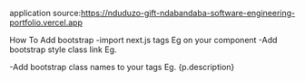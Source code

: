 application source:https://nduduzo-gift-ndabandaba-software-engineering-portfolio.vercel.app

How To Add bootstrap
-import next.js tags Eg <Head> </Head> on your component
-Add bootstrap style class link
Eg.
 <Head> 
  <link rel="stylesheet" href="https://maxcdn.bootstrapcdn.com/bootstrap/3.3.7/css/bootstrap.min.css" 
 </Head>
-Add bootstrap class names to your tags
Eg.
 <CardInfo className="card-info">{p.description}</CardInfo>
